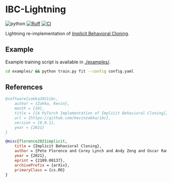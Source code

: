 # IBC-Lightning

![python](https://img.shields.io/badge/python-3.10-blue)
[![Ruff](https://img.shields.io/endpoint?url=https://raw.githubusercontent.com/charliermarsh/ruff/main/assets/badge/v2.json)](https://github.com/astral-sh/ruff)
[![CI](https://github.com/nomutin/IBC-Lightning/actions/workflows/ci.yaml/badge.svg)](https://github.com/nomutin/IBC-Lightning/actions/workflows/ci.yaml)

Lightning re-implementation of [Implicit Behavioral Cloning](https://arxiv.org/abs/2109.00137).

## Example

Example training script is available in [./examples/](examples/).

```bash
cd examples/ && python train.py fit --config config.yaml
```

## References

```bibtex
@software{zakka2021ibc,
    author = {Zakka, Kevin},
    month = {10},
    title = {{A PyTorch Implementation of Implicit Behavioral Cloning}},
    url = {https://github.com/kevinzakka/ibc},
    version = {0.0.1},
    year = {2021}
}
```

```bibtex
@misc{florence2021implicit,
    title = {Implicit Behavioral Cloning},
    author = {Pete Florence and Corey Lynch and Andy Zeng and Oscar Ramirez and Ayzaan Wahid and Laura Downs and Adrian Wong and Johnny Lee and Igor Mordatch and Jonathan Tompson},
    year = {2021},
    eprint = {2109.00137},
    archivePrefix = {arXiv},
    primaryClass = {cs.RO}
}
```
